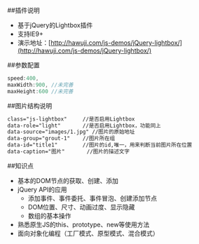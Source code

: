 ##插件说明
- 基于jQuery的Lightbox插件
- 支持IE9+
- 演示地址：[http://hawuji.com/js-demos/jQuery-lightbox/](http://hawuji.com/js-demos/jQuery-lightbox/)

##参数配置
```js
speed:400,
maxWidth:900, //未完善
maxHeight:600 //未完善
```

##图片结构说明
```html
class="js-lightbox"		//是否启用Lightbox
data-role="light"		//是否启用Lightbox，功能同上
data-source="images/1.jpg" //图片的原始地址
data-group="grout-1"	//图片所在组
data-id="title1"		//图片的id,唯一，用来判断当前图片所在位置
data-caption="图片" 		//图片的描述文字
```

##知识点
- 基本的DOM节点的获取、创建、添加
- jQuery API的应用
	- 添加事件、事件委托、事件冒泡、创建添加节点
	- DOM位置、尺寸、动画过度、显示隐藏
	- 数组的基本操作
- 熟悉原生JS的this、prototype、new等使用方法
- 面向对象化编程（工厂模式、原型模式、混合模式）








